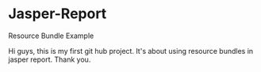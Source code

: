 # Jasper-Report
Resource Bundle Example

Hi guys, this is my first git hub project. It's about using resource bundles in jasper report.
Thank you.
